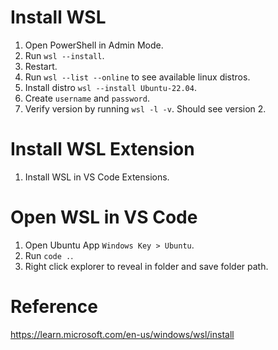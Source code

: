# Install WSL
1. Open PowerShell in Admin Mode. 
2. Run `wsl --install`.
3. Restart.
4. Run `wsl --list --online` to see available linux distros.
5. Install distro `wsl --install Ubuntu-22.04`.
6. Create `username` and `password`.
7. Verify version by running `wsl -l -v`. Should see version 2. 

# Install WSL Extension  
1. Install WSL in VS Code Extensions. 

# Open WSL in VS Code 
1. Open Ubuntu App `Windows Key > Ubuntu`.
2. Run `code .`.
3. Right click explorer to reveal in folder and save folder path. 


# Reference
https://learn.microsoft.com/en-us/windows/wsl/install
